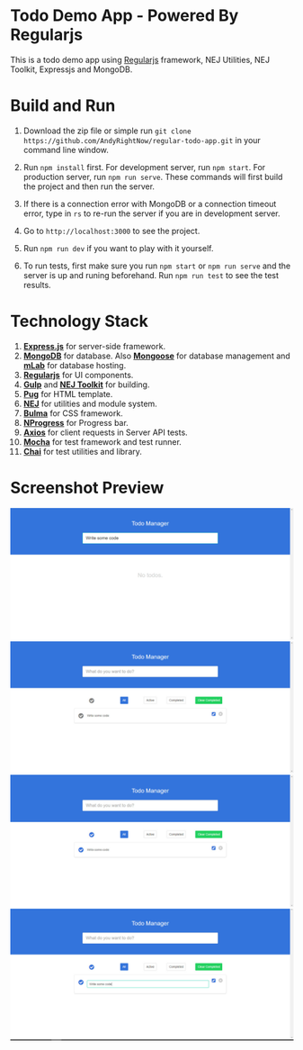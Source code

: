 # Todo Demo App - Powered By Regularjs

This is a todo demo app using [Regularjs](http://regularjs.github.io/) framework, NEJ Utilities, NEJ Toolkit, Expressjs and MongoDB.

# Build and Run

1. Download the zip file or simple run ```git clone https://github.com/AndyRightNow/regular-todo-app.git``` in your command line window.

2. Run ```npm install``` first. For development server, run ```npm start```. For production server, run ```npm run serve```. These commands will first build the project and then run the server.

3. If there is a connection error with MongoDB or a connection timeout error, type in ```rs``` to re-run the server if you are in development server.

4. Go to ```http://localhost:3000``` to see the project.

5. Run ```npm run dev``` if you want to play with it yourself.

6. To run tests, first make sure you run ```npm start``` or ```npm run serve``` and the server is up and runing beforehand. Run ```npm run test``` to see the test results.

# Technology Stack

1. [**Express.js**](http://expressjs.com/) for server-side framework.
2. [**MongoDB**](https://www.mongodb.com) for database. Also [**Mongoose**](mongoosejs.com/) for database management and [**mLab**](https://mlab.com) for database hosting.
3. [**Regularjs**](http://regularjs.github.io/) for UI components.
4. [**Gulp**](http://gulpjs.com/) and [**NEJ Toolkit**](https://github.com/genify/toolkit2) for building.
5. [**Pug**](https://pugjs.org/) for HTML template.
7. [**NEJ**](https://github.com/genify/nej) for utilities and module system.
8. [**Bulma**](http://bulma.io/) for CSS framework.
9. [**NProgress**](http://ricostacruz.com/nprogress/) for Progress bar.
10. [**Axios**](https://github.com/mzabriskie/axios) for client requests in Server API tests.
11. [**Mocha**](https://mochajs.org/) for test framework and test runner.
12. [**Chai**](http://chaijs.com/) for test utilities and library.

# Screenshot Preview

![Preview 1](./preview1.jpg "Screenshot Preview 1")
![Preview 2](./preview2.jpg "Screenshot Preview 2")
![Preview 3](./preview3.jpg "Screenshot Preview 3")
![Preview 4](./preview4.jpg "Screenshot Preview 4")